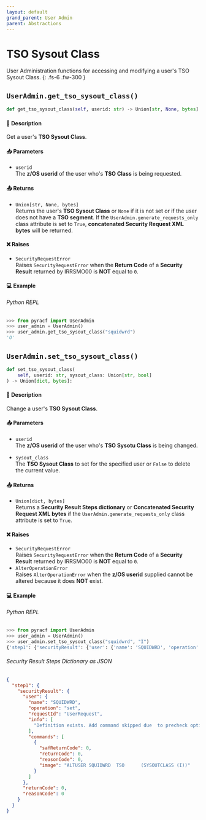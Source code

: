```yaml
---
layout: default
grand_parent: User Admin
parent: Abstractions
---
```


# TSO Sysout Class

User Administration functions for accessing and modifying a user's TSO Sysout Class. 
{: .fs-6 .fw-300 }

## `UserAdmin.get_tso_sysout_class()`

```python
def get_tso_sysout_class(self, userid: str) -> Union[str, None, bytes]:
```

#### 📄 Description

Get a user's **TSO Sysout Class**.

#### 📥 Parameters
* `userid`<br>
  The **z/OS userid** of the user who's **TSO  Class** is being requested.

#### 📤 Returns
* `Union[str, None, bytes]`<br>
  Returns the user's **TSO Sysout Class** or `None` if it is not set or if the user does not have a **TSO segment**. If the `UserAdmin.generate_requests_only` class attribute is set to `True`, **concatenated Security Request XML bytes** will be returned.

#### ❌ Raises
* `SecurityRequestError`<br>
  Raises `SecurityRequestError` when the **Return Code** of a **Security Result** returned by IRRSMO00 is **NOT** equal to `0`.

#### 💻 Example

###### Python REPL
```python
>>> from pyracf import UserAdmin
>>> user_admin = UserAdmin()
>>> user_admin.get_tso_sysout_class("squidwrd")
'O'
```

## `UserAdmin.set_tso_sysout_class()`

```python
def set_tso_sysout_class(
    self, userid: str, sysout_class: Union[str, bool]
) -> Union[dict, bytes]:
```

#### 📄 Description

Change a user's **TSO Sysout Class**.

#### 📥 Parameters
* `userid`<br>
  The **z/OS userid** of the user who's **TSO Sysotu Class** is being changed.

* `sysout_class`<br>
  The **TSO Sysout Class** to set for the specified user or `False` to delete the current value.

#### 📤 Returns
* `Union[dict, bytes]`<br>
  Returns a **Security Result Steps dictionary** or **Concatenated Security Request XML bytes** if the `UserAdmin.generate_requests_only` class attribute is set to `True`.

#### ❌ Raises
* `SecurityRequestError`<br>
  Raises `SecurityRequestError` when the **Return Code** of a **Security Result** returned by IRRSMO00 is **NOT** equal to `0`.
* `AlterOperationError`<br>
  Raises `AlterOperationError` when the **z/OS userid** supplied cannot be altered because it does **NOT** exist.

#### 💻 Example

###### Python REPL
```python
>>> from pyracf import UserAdmin
>>> user_admin = UserAdmin()
>>> user_admin.set_tso_sysout_class("squidwrd", "I")
{'step1': {'securityResult': {'user': {'name': 'SQUIDWRD', 'operation': 'set', 'requestId': 'UserRequest', 'info': ['Definition exists. Add command skipped due  to precheck option'], 'commands': [{'safReturnCode': 0, 'returnCode': 0, 'reasonCode': 0, 'image': 'ALTUSER SQUIDWRD  TSO      (SYSOUTCLASS (I))'}]}, 'returnCode': 0, 'reasonCode': 0}}}
```

###### Security Result Steps Dictionary as JSON
```json
{
  "step1": {
    "securityResult": {
      "user": {
        "name": "SQUIDWRD",
        "operation": "set",
        "requestId": "UserRequest",
        "info": [
          "Definition exists. Add command skipped due  to precheck option"
        ],
        "commands": [
          {
            "safReturnCode": 0,
            "returnCode": 0,
            "reasonCode": 0,
            "image": "ALTUSER SQUIDWRD  TSO      (SYSOUTCLASS (I))"
          }
        ]
      },
      "returnCode": 0,
      "reasonCode": 0
    }
  }
}
```